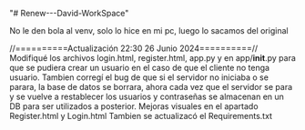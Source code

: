 "# Renew---David-WorkSpace" 

No le den bola al venv, solo lo hice en mi pc, luego lo sacamos del original

//==========Actualización 22:30 26 Junio 2024==========//
Modifiqué los archivos login.html, register.html, app.py y en app/__init__.py para que se pudiera crear un usuario en el caso de que el cliente no tenga usuario.
Tambien corregí el bug de que si el servidor no iniciaba o se parara, la base de datos se borrara, ahora cada vez que el servidor se para y se vuelve a restablecer los 
usuarios y contraseñas se almacenan en un DB para ser utilizados a posterior.
Mejoras visuales en el apartado Register.html y Login.html
Tambien se actualizacó el Requirements.txt
